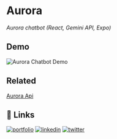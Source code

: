 # Aurora
_Aurora chatbot (React, Gemini API, Expo)_ 


## Demo
![Aurora Chatbot Demo](https://firebasestorage.googleapis.com/v0/b/aurora-f935c.appspot.com/o/expo_demo-ezgif.com-video-to-gif-converter%20(1).gif?alt=media&token=88c885a1-6a8a-43c0-8754-3eb156921993)
## Related

[Aurora Api](https://github.com/shyanukant/aurora-api)


## 🔗 Links
[![portfolio](https://img.shields.io/badge/my_portfolio-000?style=for-the-badge&logo=ko-fi&logoColor=white)](https://shyanukant.co/)
[![linkedin](https://img.shields.io/badge/linkedin-0A66C2?style=for-the-badge&logo=linkedin&logoColor=white)](https://www.linkedin.com/in/shyanukant)
[![twitter](https://img.shields.io/badge/twitter-1DA1F2?style=for-the-badge&logo=twitter&logoColor=white)](https://twitter.com/shyanukant)

